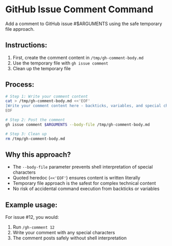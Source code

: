 # GitHub Issue Comment Command

Add a comment to GitHub issue #$ARGUMENTS using the safe temporary file approach.

## Instructions:

1. First, create the comment content in `/tmp/gh-comment-body.md`
2. Use the temporary file with `gh issue comment`
3. Clean up the temporary file

## Process:

```bash
# Step 1: Write your comment content
cat > /tmp/gh-comment-body.md <<'EOF'
[Write your comment content here - backticks, variables, and special characters are safe]
EOF

# Step 2: Post the comment
gh issue comment $ARGUMENTS --body-file /tmp/gh-comment-body.md

# Step 3: Clean up
rm /tmp/gh-comment-body.md
```

## Why this approach?

- The `--body-file` parameter prevents shell interpretation of special characters
- Quoted heredoc (`<<'EOF'`) ensures content is written literally
- Temporary file approach is the safest for complex technical content
- No risk of accidental command execution from backticks or variables

## Example usage:

For issue #12, you would:
1. Run `/gh-comment 12`
2. Write your comment with any special characters
3. The comment posts safely without shell interpretation